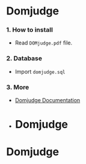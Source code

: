 Domjudge
===========

### 1. How to install
- Read `DOMjudge.pdf` file.

### 2. Database
- Import  `domjudge.sql`

### 3. More
- <a href="https://www.domjudge.org/documentation" target="_blank">Domjudge Documentation</a><br>
- # Domjudge
# Domjudge
